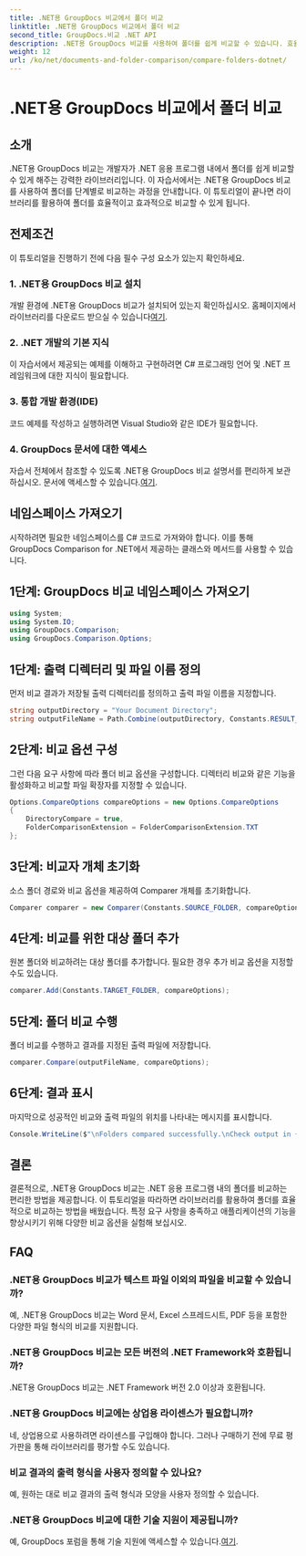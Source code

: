 ```yaml
---
title: .NET용 GroupDocs 비교에서 폴더 비교
linktitle: .NET용 GroupDocs 비교에서 폴더 비교
second_title: GroupDocs.비교 .NET API
description: .NET용 GroupDocs 비교를 사용하여 폴더를 쉽게 비교할 수 있습니다. 효율적인 폴더 비교를 위해 단계별 설명을 따르세요. .NET 애플리케이션을 강화하세요.
weight: 12
url: /ko/net/documents-and-folder-comparison/compare-folders-dotnet/
---
```


# .NET용 GroupDocs 비교에서 폴더 비교

## 소개
.NET용 GroupDocs 비교는 개발자가 .NET 응용 프로그램 내에서 폴더를 쉽게 비교할 수 있게 해주는 강력한 라이브러리입니다. 이 자습서에서는 .NET용 GroupDocs 비교를 사용하여 폴더를 단계별로 비교하는 과정을 안내합니다. 이 튜토리얼이 끝나면 라이브러리를 활용하여 폴더를 효율적이고 효과적으로 비교할 수 있게 됩니다.
## 전제조건
이 튜토리얼을 진행하기 전에 다음 필수 구성 요소가 있는지 확인하세요.
### 1. .NET용 GroupDocs 비교 설치
 개발 환경에 .NET용 GroupDocs 비교가 설치되어 있는지 확인하십시오. 홈페이지에서 라이브러리를 다운로드 받으실 수 있습니다[여기](https://releases.groupdocs.com/comparison/net/).
### 2. .NET 개발의 기본 지식
이 자습서에서 제공되는 예제를 이해하고 구현하려면 C# 프로그래밍 언어 및 .NET 프레임워크에 대한 지식이 필요합니다.
### 3. 통합 개발 환경(IDE)
코드 예제를 작성하고 실행하려면 Visual Studio와 같은 IDE가 필요합니다.
### 4. GroupDocs 문서에 대한 액세스
자습서 전체에서 참조할 수 있도록 .NET용 GroupDocs 비교 설명서를 편리하게 보관하십시오. 문서에 액세스할 수 있습니다.[여기](https://tutorials.groupdocs.com/comparison/net/).

## 네임스페이스 가져오기
시작하려면 필요한 네임스페이스를 C# 코드로 가져와야 합니다. 이를 통해 GroupDocs Comparison for .NET에서 제공하는 클래스와 메서드를 사용할 수 있습니다.
## 1단계: GroupDocs 비교 네임스페이스 가져오기
```csharp
using System;
using System.IO;
using GroupDocs.Comparison;
using GroupDocs.Comparison.Options;
```

## 1단계: 출력 디렉터리 및 파일 이름 정의
먼저 비교 결과가 저장될 출력 디렉터리를 정의하고 출력 파일 이름을 지정합니다.
```csharp
string outputDirectory = "Your Document Directory";
string outputFileName = Path.Combine(outputDirectory, Constants.RESULT_FOLDER);
```
## 2단계: 비교 옵션 구성
그런 다음 요구 사항에 따라 폴더 비교 옵션을 구성합니다. 디렉터리 비교와 같은 기능을 활성화하고 비교할 파일 확장자를 지정할 수 있습니다.
```csharp
Options.CompareOptions compareOptions = new Options.CompareOptions
{
    DirectoryCompare = true,
    FolderComparisonExtension = FolderComparisonExtension.TXT
};
```
## 3단계: 비교자 개체 초기화
소스 폴더 경로와 비교 옵션을 제공하여 Comparer 개체를 초기화합니다.
```csharp
Comparer comparer = new Comparer(Constants.SOURCE_FOLDER, compareOptions);
```
## 4단계: 비교를 위한 대상 폴더 추가
원본 폴더와 비교하려는 대상 폴더를 추가합니다. 필요한 경우 추가 비교 옵션을 지정할 수도 있습니다.
```csharp
comparer.Add(Constants.TARGET_FOLDER, compareOptions);
```
## 5단계: 폴더 비교 수행
폴더 비교를 수행하고 결과를 지정된 출력 파일에 저장합니다.
```csharp
comparer.Compare(outputFileName, compareOptions);
```
## 6단계: 결과 표시
마지막으로 성공적인 비교와 출력 파일의 위치를 나타내는 메시지를 표시합니다.
```csharp
Console.WriteLine($"\nFolders compared successfully.\nCheck output in {Directory.GetCurrentDirectory()}.");
```

## 결론
결론적으로, .NET용 GroupDocs 비교는 .NET 응용 프로그램 내의 폴더를 비교하는 편리한 방법을 제공합니다. 이 튜토리얼을 따라하면 라이브러리를 활용하여 폴더를 효율적으로 비교하는 방법을 배웠습니다. 특정 요구 사항을 충족하고 애플리케이션의 기능을 향상시키기 위해 다양한 비교 옵션을 실험해 보십시오.
## FAQ
### .NET용 GroupDocs 비교가 텍스트 파일 이외의 파일을 비교할 수 있습니까?
예, .NET용 GroupDocs 비교는 Word 문서, Excel 스프레드시트, PDF 등을 포함한 다양한 파일 형식의 비교를 지원합니다.
### .NET용 GroupDocs 비교는 모든 버전의 .NET Framework와 호환됩니까?
.NET용 GroupDocs 비교는 .NET Framework 버전 2.0 이상과 호환됩니다.
### .NET용 GroupDocs 비교에는 상업용 라이센스가 필요합니까?
네, 상업용으로 사용하려면 라이센스를 구입해야 합니다. 그러나 구매하기 전에 무료 평가판을 통해 라이브러리를 평가할 수도 있습니다.
### 비교 결과의 출력 형식을 사용자 정의할 수 있나요?
예, 원하는 대로 비교 결과의 출력 형식과 모양을 사용자 정의할 수 있습니다.
### .NET용 GroupDocs 비교에 대한 기술 지원이 제공됩니까?
 예, GroupDocs 포럼을 통해 기술 지원에 액세스할 수 있습니다.[여기](https://forum.groupdocs.com/c/comparison/12).